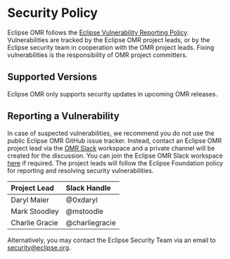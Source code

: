 # Security Policy

Eclipse OMR follows the [Eclipse Vulnerability Reporting Policy](https://www.eclipse.org/security/policy.php).  Vulnerabilities are tracked by the Eclipse OMR project leads, or by the Eclipse security team in cooperation with the OMR project leads.  Fixing vulnerabilities is the responsibility of OMR project committers.

## Supported Versions

Eclipse OMR only supports security updates in upcoming OMR releases.

## Reporting a Vulnerability

In case of suspected vulnerabilities, we recommend you do not use the public Eclipse OMR GitHub issue tracker.  Instead, contact an Eclipse OMR project lead via the [OMR Slack](https://eclipse-omr.slack.com) workspace and a private channel will be created for the discussion.  You can join the Eclipse OMR Slack workspace [here](https://join.slack.com/t/eclipse-omr/shared_invite/enQtMzg2ODIwODc4MTAyLWFiMzZkNmNhODc5OTM0MjgwZDdjNzg5YTg5NzM0ZmEzNTIyMGViMjk1YjYwNzczYjYwODc4YTM5MDk0NjIxMjg) if required.  The project leads will follow the Eclipse Foundation policy for reporting and resolving security vulnerabilities.

| Project Lead | Slack Handle |
| :--- | :--- |
| Daryl Maier | @0xdaryl |
| Mark Stoodley | @mstoodle |
| Charlie Gracie | @charliegracie |

Alternatively, you may contact the Eclipse Security Team via an email to security@eclipse.org.
